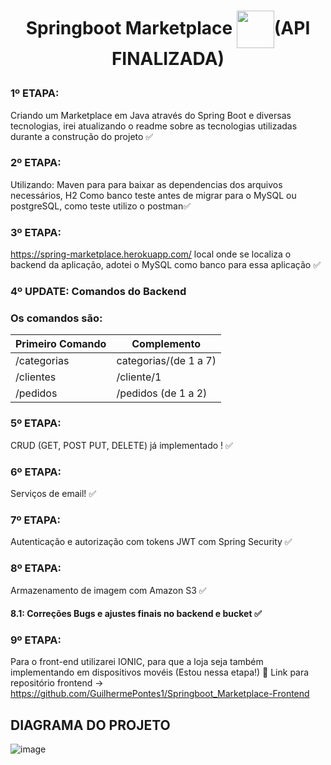 # <p align = center> Springboot Marketplace <img align = "center" height = "60" width = "60" src="https://w7.pngwing.com/pngs/483/177/png-transparent-gear-train-others-miscellaneous-logo-mechanics-thumbnail.png">(API FINALIZADA) </p>
### 1º ETAPA: 
Criando um Marketplace em Java através do Spring Boot e diversas tecnologias, irei atualizando o readme sobre as tecnologias utilizadas durante a construção do projeto :white_check_mark:	

### 2º ETAPA: 
Utilizando: Maven para para baixar as dependencias dos arquivos necessários, H2 Como banco teste antes de migrar para o MySQL ou postgreSQL, como teste utilizo o postman:white_check_mark:	

### 3º ETAPA: 
https://spring-marketplace.herokuapp.com/ local onde se localiza o backend da aplicação, adotei o MySQL como banco para essa aplicação :white_check_mark:	
   
### 4º UPDATE: Comandos do Backend
         
  ### Os comandos são: 

   
| Primeiro Comando    |  Complemento        |
| ------------------- | ------------------- |
|  /categorias        | categorias/(de 1 a 7)|
|  /clientes          | /cliente/1          |
|  /pedidos           | /pedidos (de 1 a 2) |
  
 ### 5º ETAPA: 
  CRUD (GET, POST PUT, DELETE) já implementado ! :white_check_mark:
   
   
 ### 6º ETAPA: 
   Serviços de email! :white_check_mark:
   
 ### 7º ETAPA: 
   Autenticação e autorização com tokens JWT com Spring Security :white_check_mark:
   
 ### 8º ETAPA: 
   Armazenamento de imagem com Amazon S3  :white_check_mark:
#### 8.1: Correções Bugs e ajustes finais no backend e bucket :white_check_mark:
   
 ### 9º ETAPA: 
   Para o front-end utilizarei IONIC, para que a loja seja também implementando em dispositivos movéis (Estou nessa etapa!) :construction: 
    Link para repositório frontend ->  https://github.com/GuilhermePontes1/Springboot_Marketplace-Frontend
   
   ## DIAGRAMA DO PROJETO
![image](https://user-images.githubusercontent.com/65747791/120947499-23471100-c716-11eb-828e-158f6224103d.png)




